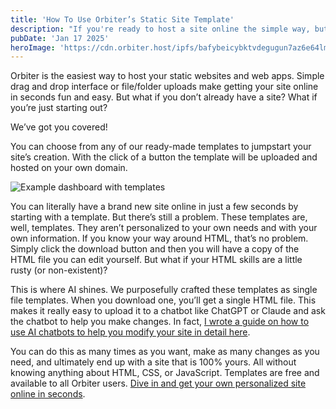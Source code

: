 ```yaml
---
title: 'How To Use Orbiter’s Static Site Template'
description: "If you're ready to host a site online the simple way, but don't know where to begin, starting with Orbiter's static site templates is a great idea."
pubDate: 'Jan 17 2025'
heroImage: 'https://cdn.orbiter.host/ipfs/bafybeicybktvdegugun7az6e64lmcwawqzufpa4z2eglehpl2vynkluque'
---
```

Orbiter is the easiest way to host your static websites and web apps. Simple drag and drop interface or file/folder uploads make getting your site online in seconds fun and easy. But what if you don’t already have a site? What if you’re just starting out?

We’ve got you covered!

You can choose from any of our ready-made templates to jumpstart your site’s creation. With the click of a button the template will be uploaded and hosted on your own domain. 

![Example dashboard with templates](https://cdn.orbiter.host/ipfs/bafybeicybktvdegugun7az6e64lmcwawqzufpa4z2eglehpl2vynkluque)

You can literally have a brand new site online in just a few seconds by starting with a template. But there’s still a problem. These templates are, well, templates. They aren’t personalized to your own needs and with your own information. If you know your way around HTML, that’s no problem. Simply click the download button and then you will have a copy of the HTML file you can edit yourself. But what if your HTML skills are a little rusty (or non-existent)?

This is where AI shines. We purposefully crafted these templates as single file templates. When you download one, you’ll get a single HTML file. This makes it really easy to upload it to a chatbot like ChatGPT or Claude and ask the chatbot to help you make changes. In fact, [I wrote a guide on how to use AI chatbots to help you modify your site in detail here](https://orbiter.host/blog/how-to-self-host-your-own-linktree-no-code). 

You can do this as many times as you want, make as many changes as you need, and ultimately end up with a site that is 100% yours. All without knowing anything about HTML, CSS, or JavaScript. Templates are free and available to all Orbiter users. [Dive in and get your own personalized site online in seconds](https://orbiter.host).